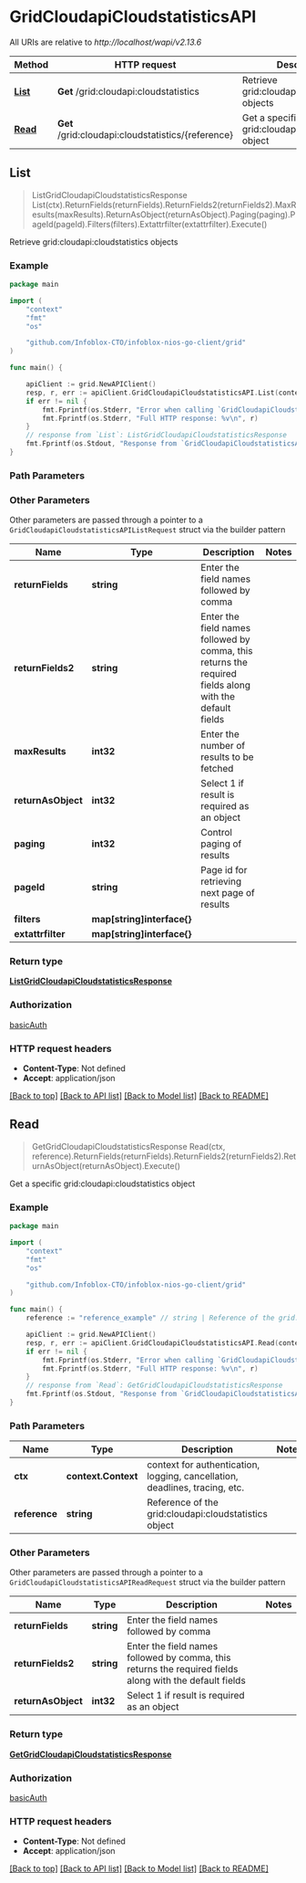 # GridCloudapiCloudstatisticsAPI

All URIs are relative to *http://localhost/wapi/v2.13.6*

Method | HTTP request | Description
------------- | ------------- | -------------
[**List**](GridCloudapiCloudstatisticsAPI.md#List) | **Get** /grid:cloudapi:cloudstatistics | Retrieve grid:cloudapi:cloudstatistics objects
[**Read**](GridCloudapiCloudstatisticsAPI.md#Read) | **Get** /grid:cloudapi:cloudstatistics/{reference} | Get a specific grid:cloudapi:cloudstatistics object



## List

> ListGridCloudapiCloudstatisticsResponse List(ctx).ReturnFields(returnFields).ReturnFields2(returnFields2).MaxResults(maxResults).ReturnAsObject(returnAsObject).Paging(paging).PageId(pageId).Filters(filters).Extattrfilter(extattrfilter).Execute()

Retrieve grid:cloudapi:cloudstatistics objects



### Example

```go
package main

import (
	"context"
	"fmt"
	"os"

	"github.com/Infoblox-CTO/infoblox-nios-go-client/grid"
)

func main() {

	apiClient := grid.NewAPIClient()
	resp, r, err := apiClient.GridCloudapiCloudstatisticsAPI.List(context.Background()).Execute()
	if err != nil {
		fmt.Fprintf(os.Stderr, "Error when calling `GridCloudapiCloudstatisticsAPI.List``: %v\n", err)
		fmt.Fprintf(os.Stderr, "Full HTTP response: %v\n", r)
	}
	// response from `List`: ListGridCloudapiCloudstatisticsResponse
	fmt.Fprintf(os.Stdout, "Response from `GridCloudapiCloudstatisticsAPI.List`: %v\n", resp)
}
```

### Path Parameters



### Other Parameters

Other parameters are passed through a pointer to a `GridCloudapiCloudstatisticsAPIListRequest` struct via the builder pattern


Name | Type | Description  | Notes
------------- | ------------- | ------------- | -------------
**returnFields** | **string** | Enter the field names followed by comma | 
**returnFields2** | **string** | Enter the field names followed by comma, this returns the required fields along with the default fields | 
**maxResults** | **int32** | Enter the number of results to be fetched | 
**returnAsObject** | **int32** | Select 1 if result is required as an object | 
**paging** | **int32** | Control paging of results | 
**pageId** | **string** | Page id for retrieving next page of results | 
**filters** | **map[string]interface{}** |  | 
**extattrfilter** | **map[string]interface{}** |  | 

### Return type

[**ListGridCloudapiCloudstatisticsResponse**](ListGridCloudapiCloudstatisticsResponse.md)

### Authorization

[basicAuth](../README.md#basicAuth)

### HTTP request headers

- **Content-Type**: Not defined
- **Accept**: application/json

[[Back to top]](#) [[Back to API list]](../README.md#documentation-for-api-endpoints)
[[Back to Model list]](../README.md#documentation-for-models)
[[Back to README]](../README.md)


## Read

> GetGridCloudapiCloudstatisticsResponse Read(ctx, reference).ReturnFields(returnFields).ReturnFields2(returnFields2).ReturnAsObject(returnAsObject).Execute()

Get a specific grid:cloudapi:cloudstatistics object



### Example

```go
package main

import (
	"context"
	"fmt"
	"os"

	"github.com/Infoblox-CTO/infoblox-nios-go-client/grid"
)

func main() {
	reference := "reference_example" // string | Reference of the grid:cloudapi:cloudstatistics object

	apiClient := grid.NewAPIClient()
	resp, r, err := apiClient.GridCloudapiCloudstatisticsAPI.Read(context.Background(), reference).Execute()
	if err != nil {
		fmt.Fprintf(os.Stderr, "Error when calling `GridCloudapiCloudstatisticsAPI.Read``: %v\n", err)
		fmt.Fprintf(os.Stderr, "Full HTTP response: %v\n", r)
	}
	// response from `Read`: GetGridCloudapiCloudstatisticsResponse
	fmt.Fprintf(os.Stdout, "Response from `GridCloudapiCloudstatisticsAPI.Read`: %v\n", resp)
}
```

### Path Parameters


Name | Type | Description  | Notes
------------- | ------------- | ------------- | -------------
**ctx** | **context.Context** | context for authentication, logging, cancellation, deadlines, tracing, etc.
**reference** | **string** | Reference of the grid:cloudapi:cloudstatistics object | 

### Other Parameters

Other parameters are passed through a pointer to a `GridCloudapiCloudstatisticsAPIReadRequest` struct via the builder pattern


Name | Type | Description  | Notes
------------- | ------------- | ------------- | -------------
**returnFields** | **string** | Enter the field names followed by comma | 
**returnFields2** | **string** | Enter the field names followed by comma, this returns the required fields along with the default fields | 
**returnAsObject** | **int32** | Select 1 if result is required as an object | 

### Return type

[**GetGridCloudapiCloudstatisticsResponse**](GetGridCloudapiCloudstatisticsResponse.md)

### Authorization

[basicAuth](../README.md#basicAuth)

### HTTP request headers

- **Content-Type**: Not defined
- **Accept**: application/json

[[Back to top]](#) [[Back to API list]](../README.md#documentation-for-api-endpoints)
[[Back to Model list]](../README.md#documentation-for-models)
[[Back to README]](../README.md)

